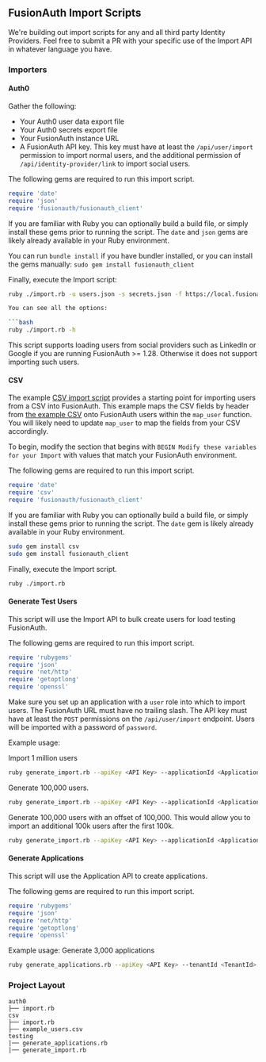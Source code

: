 ## FusionAuth Import Scripts

We're building out import scripts for any and all third party Identity Providers. Feel free to submit a PR with your specific use of the Import API in whatever language you have.

### Importers

#### Auth0

Gather the following:

* Your Auth0 user data export file
* Your Auth0 secrets export file
* Your FusionAuth instance URL
* A FusionAuth API key. This key must have at least the `/api/user/import` permission to import normal users, and the additional permission of `/api/identity-provider/link` to import social users.

The following gems are required to run this import script.

```ruby
require 'date'
require 'json'
require 'fusionauth/fusionauth_client'
```

If you are familiar with Ruby you can optionally build a build file, or simply install these gems prior to running the script. The `date` and `json` gems are likely already available in your Ruby environment.

You can run `bundle install` if you have bundler installed, or you can install the gems manually: `sudo gem install fusionauth_client`

Finally, execute the Import script:

```bash
ruby ./import.rb -u users.json -s secrets.json -f https://local.fusionauth.io -r 80492376-0ce2-4e9b-afa6-c093b78e57e5,3f282a4b-ef92-4c46-82d2-5eca8fa38293 

You can see all the options:

```bash
ruby ./import.rb -h
```

This script supports loading users from social providers such as LinkedIn or Google if you are running FusionAuth >= 1.28. Otherwise it does not support importing such users.

#### CSV

The example [CSV import script](./csv/import.rb) provides a starting point for importing users from a CSV into FusionAuth.  This example maps the CSV fields by header from [the example CSV](./csv/example_users.csv) onto FusionAuth users within the `map_user` function.  You will likely need to update `map_user` to map the fields from your CSV accordingly.

To begin, modify the section that begins with `BEGIN Modify these variables for your Import` with values that match your FusionAuth environment.

The following gems are required to run this import script.

```ruby
require 'date'
require 'csv'
require 'fusionauth/fusionauth_client'
```

If you are familiar with Ruby you can optionally build a build file, or simply install these gems prior to running the script. The `date` gem is likely already available in your Ruby environment.

```bash
sudo gem install csv
sudo gem install fusionauth_client
```

Finally, execute the Import script.

```bash
ruby ./import.rb
```

#### Generate Test Users

This script will use the Import API to bulk create users for load testing FusionAuth.

The following gems are required to run this import script.

```ruby
require 'rubygems'
require 'json'
require 'net/http'
require 'getoptlong'
require 'openssl'
```

Make sure you set up an application with a `user` role into which to import users. The FusionAuth URL must have no trailing slash. The API key must have at least the `POST` permissions on the `/api/user/import` endpoint. Users will be imported with a password of `password`.

Example usage:

Import 1 million users
```bash
ruby generate_import.rb --apiKey <API Key> --applicationId <Application Id> --tenantId <TenantId> --url http://localhost:9011 --total 1000000 
```

Generate 100,000 users.
```bash
ruby generate_import.rb --apiKey <API Key> --applicationId <Application Id> --tenantId <TenantId> --url http://localhost:9011 --total 100000 
```

Generate 100,000 users with an offset of 100,000. This would allow you to import an additional 100k users after the first 100k.
```bash
ruby generate_import.rb --apiKey <API Key> --applicationId <Application Id> --tenantId <TenantId> --url http://localhost:9011 --total 100000 --ofset 100000
```

#### Generate Applications

This script will use the Application API to create applications.

The following gems are required to run this import script.

```ruby
require 'rubygems'
require 'json'
require 'net/http'
require 'getoptlong'
require 'openssl'
```

Example usage:
Generate 3,000 applications
```bash
ruby generate_applications.rb --apiKey <API Key> --tenantId <TenantId> --url http://localhost:9011 --total 3000 
```


### Project Layout

```
auth0
├── import.rb
csv
├── import.rb
├── example_users.csv
testing
|── generate_applications.rb
|── generate_import.rb
```
